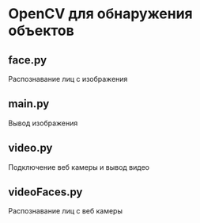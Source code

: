# OpenCV для обнаружения объектов

## face.py
Распознавание лиц с изображения

## main.py 
Вывод изображения

## video.py
Подключение веб камеры и вывод видео

## videoFaces.py
Распознавание лиц с веб камеры